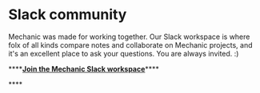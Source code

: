 # Slack community

Mechanic was made for working together. Our Slack workspace is where folx of all kinds compare notes and collaborate on Mechanic projects, and it's an excellent place to ask your questions. You are always invited. :\)

\*\*\*\*[**Join the Mechanic Slack workspace**](https://join.slack.com/t/usemechanic/shared_invite/zt-cq84nrs7-ggYbYTbf~CrCjTg8nmHP2A)\*\*\*\*

\*\*\*\*

